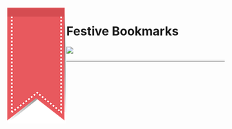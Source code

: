 <img src="./_imgs/ribbon.png" align="left" />

# Festive Bookmarks

![](https://img.shields.io/badge/Practice-Makers%20Academy-red)

---
